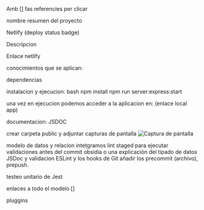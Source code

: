 Amb [] fas referencies per clicar

nombre resumen del proyecto

Netlify (deploy status badge)

Descripcion

Enlace netlify 

conocimientos que se aplican:

dependencias

instalacion y ejecucion:
bash
npm install
npm run server:express:start

una vez en ejecucion podemos acceder a la aplicacion en: (enlace local app)

documentacion:
JSDOC

crear carpeta public y adjuntar capturas de pantalla
![Captura de pantalla](./public/laFoto.png)

modelo de datos y relacion
intetgramos lint staged para ejecutar validaciones antes del commit
obsidia o una explicación del tipado de datos JSDoc y validacion ESLint y los hooks de Git
añadir los precommit (archivo), prepush.

testeo unitario de Jest

enlaces a todo el modelo []

pluggins